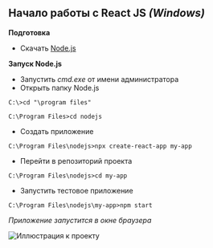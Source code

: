 ## Начало работы с React JS *(Windows)*
**Подготовка**
* Скачать [Node.js](https://nodejs.org/en/) 

**Запуск Node.js**
* Запустить *cmd.exe* от имени администратора 
* Открыть папку Node.js 

`C:\>cd "\program files"`

`C:\Program Files>cd nodejs`
* Создать приложение 

`C:\Program Files\nodejs>npx create-react-app my-app`
* Перейти в репозиторий проекта 

`C:\Program Files\nodejs>cd my-app`
* Запустить тестовое приложение

`C:\Program Files\nodejs\my-app>npm start`

*Приложение запустится в окне браузера* 

![Иллюстрация к проекту](https://sun9-74.userapi.com/impg/eKPoV5X2me9RFq7EJ9WgSrHGC_TRCs5p71z1jA/KecGXnjsvfQ.jpg?size=1626x972&quality=96&sign=ade29fb0a6dd6b74466d0fc1a1064b5c&type=album)

